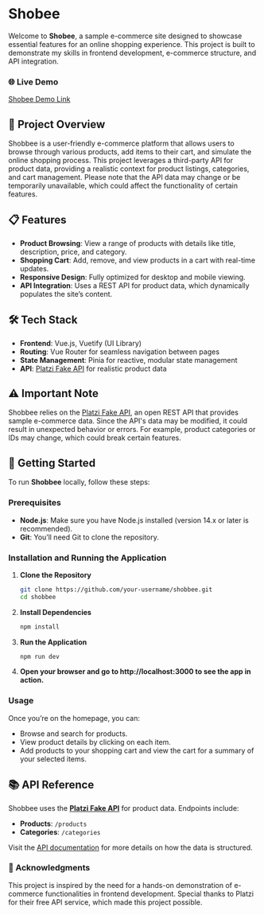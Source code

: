 # Shobee

Welcome to **Shobee**, a sample e-commerce site designed to showcase essential features for an online shopping experience. This project is built to demonstrate my skills in frontend development, e-commerce structure, and API integration. 

### 🌐 Live Demo
[Shobee Demo Link](#)

## 🛒 Project Overview

Shobbee is a user-friendly e-commerce platform that allows users to browse through various products, add items to their cart, and simulate the online shopping process. This project leverages a third-party API for product data, providing a realistic context for product listings, categories, and cart management. Please note that the API data may change or be temporarily unavailable, which could affect the functionality of certain features.

## 📋 Features

- **Product Browsing**: View a range of products with details like title, description, price, and category.
- **Shopping Cart**: Add, remove, and view products in a cart with real-time updates.
- **Responsive Design**: Fully optimized for desktop and mobile viewing.
- **API Integration**: Uses a REST API for product data, which dynamically populates the site’s content.

## 🛠️ Tech Stack

- **Frontend**: Vue.js, Vuetify (UI Library)
- **Routing**: Vue Router for seamless navigation between pages
- **State Management**: Pinia for reactive, modular state management
- **API**: [Platzi Fake API](https://fakeapi.platzi.com/en/rest/swagger/) for realistic product data

## ⚠️ Important Note

Shobbee relies on the [Platzi Fake API](https://fakeapi.platzi.com/en/rest/swagger/), an open REST API that provides sample e-commerce data. Since the API's data may be modified, it could result in unexpected behavior or errors. For example, product categories or IDs may change, which could break certain features.

## 🚀 Getting Started

To run **Shobbee** locally, follow these steps:

### Prerequisites

- **Node.js**: Make sure you have Node.js installed (version 14.x or later is recommended).
- **Git**: You’ll need Git to clone the repository.

### Installation and Running the Application

1. **Clone the Repository**
   ```bash
   git clone https://github.com/your-username/shobbee.git
   cd shobbee
2. **Install Dependencies**
   ```bash
   npm install
3. **Run the Application**
   ```bash
   npm run dev

4. **Open your browser and go to http://localhost:3000 to see the app in action.**

### Usage

Once you’re on the homepage, you can:
- Browse and search for products.
- View product details by clicking on each item.
- Add products to your shopping cart and view the cart for a summary of your selected items.

## 📚 API Reference

Shobbee uses the **[Platzi Fake API](https://fakeapi.platzi.com/en/rest/swagger/)** for product data. Endpoints include:
- **Products**: `/products`
- **Categories**: `/categories`

Visit the [API documentation](https://fakeapi.platzi.com/en/rest/swagger/) for more details on how the data is structured.

### 🙏 Acknowledgments

This project is inspired by the need for a hands-on demonstration of e-commerce functionalities in frontend development. Special thanks to Platzi for their free API service, which made this project possible.

